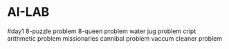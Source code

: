 # AI-LAB
#day1
8-puzzle problem
8-queen problem
water jug problem
cript arithmetic problem
missionaries cannibal problem
vaccum cleaner problem
